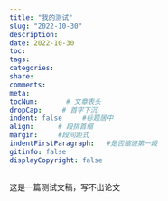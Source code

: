 ```yaml
---
title: "我的测试"
slug: "2022-10-30"
description:
date: 2022-10-30
toc: 
tags: 
categories:
share:
comments:
meta: 
tocNum:       # 文章表头
dropCap:     # 首字下沉
indent: false     #标题居中
align:      # 段排首缩
margin:     #段间距式
indentFirstParagraph:   #是否缩进第一段
gitinfo: false
displayCopyright: false
---
```


这是一篇测试文稿，写不出论文
